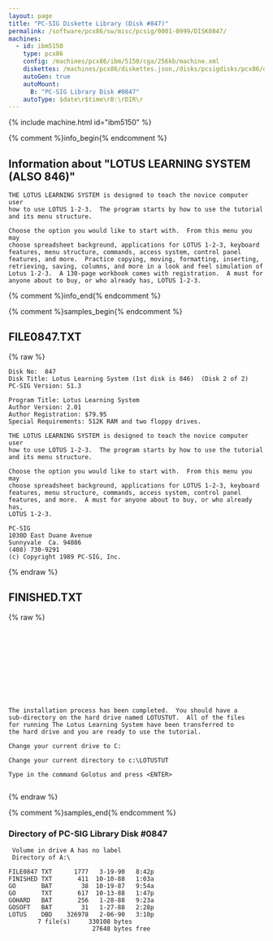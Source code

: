 ```yaml
---
layout: page
title: "PC-SIG Diskette Library (Disk #847)"
permalink: /software/pcx86/sw/misc/pcsig/0001-0999/DISK0847/
machines:
  - id: ibm5150
    type: pcx86
    config: /machines/pcx86/ibm/5150/cga/256kb/machine.xml
    diskettes: /machines/pcx86/diskettes.json,/disks/pcsigdisks/pcx86/diskettes.json
    autoGen: true
    autoMount:
      B: "PC-SIG Library Disk #0847"
    autoType: $date\r$time\rB:\rDIR\r
---
```


{% include machine.html id="ibm5150" %}

{% comment %}info_begin{% endcomment %}

## Information about "LOTUS LEARNING SYSTEM (ALSO 846)"

    THE LOTUS LEARNING SYSTEM is designed to teach the novice computer user
    how to use LOTUS 1-2-3.  The program starts by how to use the tutorial
    and its menu structure.
    
    Choose the option you would like to start with.  From this menu you may
    choose spreadsheet background, applications for LOTUS 1-2-3, keyboard
    features, menu structure, commands, access system, control panel
    features, and more.  Practice copying, moving, formatting, inserting,
    retrieving, saving, columns, and more in a look and feel simulation of
    Lotus 1-2-3.  A 130-page workbook comes with registration.  A must for
    anyone about to buy, or who already has, LOTUS 1-2-3.
{% comment %}info_end{% endcomment %}

{% comment %}samples_begin{% endcomment %}

## FILE0847.TXT

{% raw %}
```
Disk No:  847                                                           
Disk Title: Lotus Learning System (1st disk is 846)  (Disk 2 of 2)      
PC-SIG Version: S1.3                                                    
                                                                        
Program Title: Lotus Learning System                                    
Author Version: 2.01                                                    
Author Registration: $79.95                                             
Special Requirements: 512K RAM and two floppy drives.                   
                                                                        
THE LOTUS LEARNING SYSTEM is designed to teach the novice computer user 
how to use LOTUS 1-2-3.  The program starts by how to use the tutorial  
and its menu structure.                                                 
                                                                        
Choose the option you would like to start with.  From this menu you may 
choose spreadsheet background, applications for LOTUS 1-2-3, keyboard   
features, menu structure, commands, access system, control panel        
features, and more.  A must for anyone about to buy, or who already has,
LOTUS 1-2-3.                                                            
                                                                        
PC-SIG                                                                  
1030D East Duane Avenue                                                 
Sunnyvale  Ca. 94086                                                    
(408) 730-9291                                                          
(c) Copyright 1989 PC-SIG, Inc.                                         
```
{% endraw %}

## FINISHED.TXT

{% raw %}
```











The installation process has been completed.  You should have a
sub-directory on the hard drive named LOTUSTUT.  All of the files
for running The Lotus Learning System have been transferred to 
the hard drive and you are ready to use the tutorial.

Change your current drive to C:

Change your current directory to c:\LOTUSTUT

Type in the command Golotus and press <ENTER>


```
{% endraw %}

{% comment %}samples_end{% endcomment %}

### Directory of PC-SIG Library Disk #0847

     Volume in drive A has no label
     Directory of A:\

    FILE0847 TXT      1777   3-19-90   8:42p
    FINISHED TXT       411  10-10-88   1:03a
    GO       BAT        38  10-19-87   9:54a
    GO       TXT       617  10-13-88   1:47p
    GOHARD   BAT       256   1-28-88   9:23a
    GOSOFT   BAT        31   1-27-88   2:28p
    LOTUS    DBD    326978   2-06-90   3:10p
            7 file(s)     330108 bytes
                           27648 bytes free
